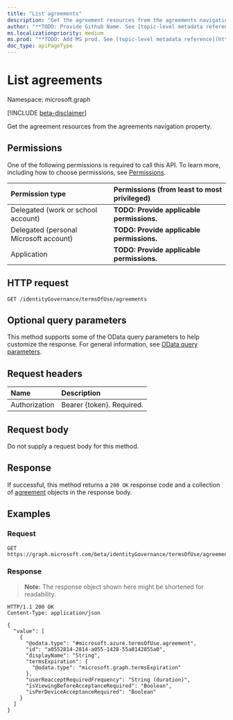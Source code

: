 ```yaml
---
title: "List agreements"
description: "Get the agreement resources from the agreements navigation property."
author: "**TODO: Provide Github Name. See [topic-level metadata reference](https://msgo.azurewebsites.net/add/document/guidelines/metadata.html#topic-level-metadata)**"
ms.localizationpriority: medium
ms.prod: "**TODO: Add MS prod. See [topic-level metadata reference](https://msgo.azurewebsites.net/add/document/guidelines/metadata.html#topic-level-metadata)**"
doc_type: apiPageType
---
```


# List agreements
Namespace: microsoft.graph

[!INCLUDE [beta-disclaimer](../../includes/beta-disclaimer.md)]

Get the agreement resources from the agreements navigation property.

## Permissions
One of the following permissions is required to call this API. To learn more, including how to choose permissions, see [Permissions](/graph/permissions-reference).

|Permission type|Permissions (from least to most privileged)|
|:---|:---|
|Delegated (work or school account)|**TODO: Provide applicable permissions.**|
|Delegated (personal Microsoft account)|**TODO: Provide applicable permissions.**|
|Application|**TODO: Provide applicable permissions.**|

## HTTP request

<!-- {
  "blockType": "ignored"
}
-->
``` http
GET /identityGovernance/termsOfUse/agreements
```

## Optional query parameters
This method supports some of the OData query parameters to help customize the response. For general information, see [OData query parameters](/graph/query-parameters).

## Request headers
|Name|Description|
|:---|:---|
|Authorization|Bearer {token}. Required.|

## Request body
Do not supply a request body for this method.

## Response

If successful, this method returns a `200 OK` response code and a collection of [agreement](../resources/agreement.md) objects in the response body.

## Examples

### Request
<!-- {
  "blockType": "request",
  "name": "list_agreement"
}
-->
``` http
GET https://graph.microsoft.com/beta/identityGovernance/termsOfUse/agreements
```


### Response
>**Note:** The response object shown here might be shortened for readability.
<!-- {
  "blockType": "response",
  "truncated": true,
  "@odata.type": "Collection(microsoft.azure.termsOfUse.agreement)"
}
-->
``` http
HTTP/1.1 200 OK
Content-Type: application/json

{
  "value": [
    {
      "@odata.type": "#microsoft.azure.termsOfUse.agreement",
      "id": "a0552814-2814-a055-1428-55a0142855a0",
      "displayName": "String",
      "termsExpiration": {
        "@odata.type": "microsoft.graph.termsExpiration"
      },
      "userReacceptRequiredFrequency": "String (duration)",
      "isViewingBeforeAcceptanceRequired": "Boolean",
      "isPerDeviceAcceptanceRequired": "Boolean"
    }
  ]
}
```

